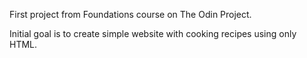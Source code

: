First project from Foundations course on The Odin Project.

Initial goal is to create simple website with cooking recipes using only HTML.